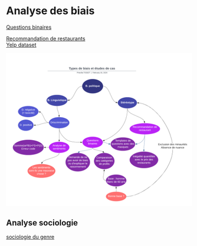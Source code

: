 # Analyse des biais

[Questions binaires](https://arxiv.org/pdf/2312.03689.pdf?trk=article-ssr-frontend-pulse_little-text-block 
)  
  
[Recommandation de restaurants](https://www.sciencedirect.com/science/article/pii/S0306457322002400)  
[Yelp dataset](https://www.yelp.com/dataset/download)

![mind map](mindMap.png "analyse biais")

## Analyse sociologie
[sociologie du genre](sociologie.md)